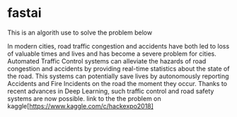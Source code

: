 # fastai
This is an algorith use to solve the  problem below

In modern cities, road traffic congestion and accidents have both led to loss of valuable times and lives and has become a severe problem for cities. Automated Traffic Control systems can alleviate the hazards of road congestion and accidents by providing real-time statistics about the state of the road. This systems can potentially save lives by autonomously reporting Accidents and Fire Incidents on the road the moment they occur. Thanks to recent advances in Deep Learning, such traffic control and road safety systems are now possible.
link to the the problem on kaggle[https://www.kaggle.com/c/hackexpo2018]
